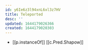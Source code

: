 ```yaml
---
id: y6Ie6z3l94xnL6xl3z7HV
title: Teleported
desc: ''
updated: 1644179026366
created: 1644179020303
---
```


- [[p.instanceOf]] [[c.Pred.Shapow]]

